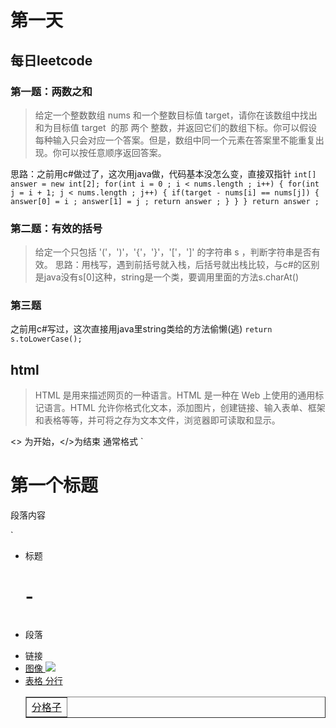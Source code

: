 # 第一天

## 每日leetcode

### 第一题：两数之和
> 给定一个整数数组 nums 和一个整数目标值 target，请你在该数组中找出 和为目标值 target  的那 两个 整数，并返回它们的数组下标。你可以假设每种输入只会对应一个答案。但是，数组中同一个元素在答案里不能重复出现。你可以按任意顺序返回答案。

思路：之前用c#做过了，这次用java做，代码基本没怎么变，直接双指针
`int[] answer = new int[2];
        for(int i = 0 ; i < nums.length ; i++)
        {
            for(int j = i + 1; j < nums.length ; j++)
            {
                if(target - nums[i] == nums[j])
                {
                    answer[0] = i ;
                    answer[1] = j ;
                    return answer ;
                }
            }
        }
        return answer ;`

### 第二题：有效的括号
> 给定一个只包括 '('，')'，'{'，'}'，'['，']' 的字符串 s ，判断字符串是否有效。
思路：用栈写，遇到前括号就入栈，后括号就出栈比较，与c#的区别是java没有s[0]这种，string是一个类，要调用里面的方法s.charAt()

### 第三题
之前用c#写过，这次直接用java里string类给的方法偷懒(逃)
`return s.toLowerCase();`

## html

>HTML 是用来描述网页的一种语言。HTML 是一种在 Web 上使用的通用标记语言。HTML 允许你格式化文本，添加图片，创建链接、输入表单、框架和表格等等，并可将之存为文本文件，浏览器即可读取和显示。

<> 为开始，</>为结束
通常格式
`<!DOCTYPE html>
<html>
<head>
<meta charset="utf-8">
<title>页面的名字</title>
</head>
<body>

<h1>第一个标题</h1>
<p>段落内容</p>

</body>
</html>`

* 标题<h1>-<h6>
* 段落<p>
* 链接<a href = “网址”>
* 图像 <img src ="图片" width = “宽度” height = “高度”>
* 表格 <table border = "1"> <tr>分行 <td>分格子 
